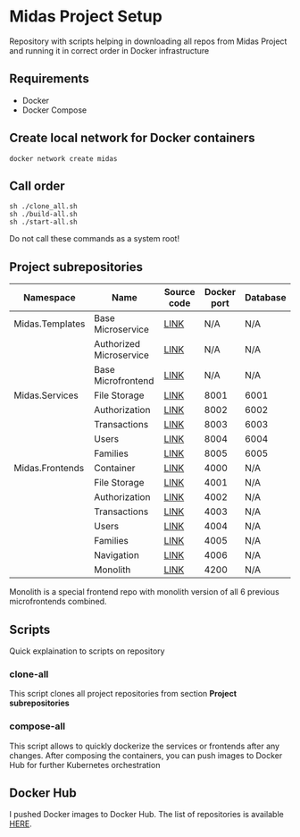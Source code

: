 # Midas Project Setup

Repository with scripts helping in downloading all repos from Midas Project and running it in correct order in Docker infrastructure

## Requirements
- Docker
- Docker Compose


## Create local network for Docker containers

```
docker network create midas
```

## Call order
```
sh ./clone_all.sh
sh ./build-all.sh
sh ./start-all.sh
```

Do not call these commands as a system root!

## Project subrepositories
| Namespace       | Name                    | Source code                                                                         | Docker port | Database |
|-----------------|-------------------------|-------------------------------------------------------------------------------------|-------------|----------|
| Midas.Templates | Base Microservice       | [LINK](https://github.com/BordowyRydwan/Midas.Templates.BaseMicroservice.git)       | N/A         | N/A      |
|                 | Authorized Microservice | [LINK](https://github.com/BordowyRydwan/Midas.Templates.AuthorizedMicroservice.git) | N/A         | N/A      |
|                 | Base Microfrontend      | [LINK](https://github.com/BordowyRydwan/Midas.Templates.BaseMicroservice.git)       | N/A         | N/A      |
| Midas.Services  | File Storage            | [LINK](https://github.com/BordowyRydwan/Midas.Services.FileStorage.git)             | 8001        | 6001     |
|                 | Authorization           | [LINK](https://github.com/BordowyRydwan/Midas.Services.Authorization.git)           | 8002        | 6002     |
|                 | Transactions            | [LINK](https://github.com/BordowyRydwan/Midas.Services.Transactions.git)            | 8003        | 6003     |
|                 | Users                   | [LINK](https://github.com/BordowyRydwan/Midas.Services.Users.git)                   | 8004        | 6004     |
|                 | Families                | [LINK](https://github.com/BordowyRydwan/Midas.Services.Families.git)                | 8005        | 6005     |
| Midas.Frontends | Container               | [LINK](https://github.com/BordowyRydwan/Midas.Frontends.Container.git)              | 4000        | N/A      |
|                 | File Storage            | [LINK](https://github.com/BordowyRydwan/Midas.Frontends.FileStorage.git)            | 4001        | N/A      |
|                 | Authorization           | [LINK](https://github.com/BordowyRydwan/Midas.Frontends.Authorization.git)          | 4002        | N/A      |
|                 | Transactions            | [LINK](https://github.com/BordowyRydwan/Midas.Frontends.Transactions.git)           | 4003        | N/A      |
|                 | Users                   | [LINK](https://github.com/BordowyRydwan/Midas.Frontends.Users.git)                  | 4004        | N/A      |
|                 | Families                | [LINK](https://github.com/BordowyRydwan/Midas.Frontends.Families.git)               | 4005        | N/A      |
|                 | Navigation              | [LINK](https://github.com/BordowyRydwan/Midas.Frontends.Navigation.git)             | 4006        | N/A      |
|                 | Monolith                | [LINK](https://github.com/BordowyRydwan/Midas.Frontends.Monolith.git)               | 4200        | N/A      |

Monolith is a special frontend repo with monolith version of all 6 previous microfrontends combined.

## Scripts
Quick explaination to scripts on repository

### clone-all
This script clones all project repositories from section **Project subrepositories**

### compose-all
This script allows to quickly dockerize the services or frontends after any changes. 
After composing the containers, you can push images to Docker Hub for further Kubernetes orchestration

## Docker Hub
I pushed Docker images to Docker Hub. The list of repositories is available [HERE](https://hub.docker.com/u/bordowyrydwan).
